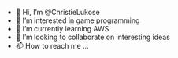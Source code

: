 - 👋 Hi, I’m @ChristieLukose
- 👀 I’m interested in game programming
- 🌱 I’m currently learning AWS
- 💞️ I’m looking to collaborate on interesting ideas
- 📫 How to reach me ...

<!---
ChristieLukose/ChristieLukose is a ✨ special ✨ repository because its `README.md` (this file) appears on your GitHub profile.
You can click the Preview link to take a look at your changes.
--->

